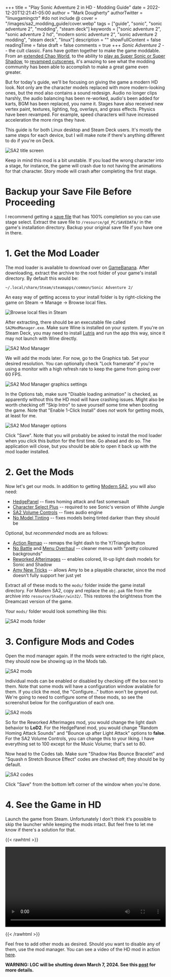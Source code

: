 +++
title = "Play Sonic Adventure 2 in HD - Modding Guide"
date = 2022-12-20T12:21:41-05:00
author = "Mark Dougherty"
authorTwitter = "linuxgamingctr" #do not include @
cover = "/images/sa2_modding_guide/cover.webp"
tags = ["guide", "sonic", "sonic adventure 2", "modding", "steam deck"]
keywords = ["sonic adventure 2", "sonic adventure 2 hd", "modern sonic adventure 2", "sonic adventure 2 modding", "steam deck", "linux"]
description = ""
showFullContent = false
readingTime = false
draft = false
comments = true
+++
*Sonic Adventure 2* -- the cult classic. Fans have gotten together to make the game moddable. From an [extended Chao World](https://gamebanana.com/mods/48840), to the ability to [play as Super Sonic or Super Shadow](https://gamebanana.com/mods/340288), to [revamped cutscenes](https://gamebanana.com/mods/48872), it's amazing to see what the modding community has been able to accomplish to make a great game even greater.

But for today's guide, we'll be focusing on giving the game a modern HD look. Not only are the character models replaced with more modern-looking ones, but the mod also contains a sound redesign. Audio no longer clips harshly, the audio balancing has been re-worked, audio's been added for karts, BGM has been replaced, you name it. Stages have also received new vertex paint, textures, lighting, fog, overlays, and grass effects. Physics have been revamped. For example, speed characters will have increased acceleration the more rings they have.

This guide is for both Linux desktop and Steam Deck users. It's mostly the same steps for each device, but I will make note if there's anything different to do if you're on Deck.

![SA2 title screen](/images/sa2_modding_guide/title_screen.jpg)

Keep in mind this mod is a bit unstable. If you load the wrong character into a stage, for instance, the game will crash due to not having the animations for that character. Story mode will crash after completing the first stage.

# Backup your Save File Before Proceeding
I recommend getting a [save file](https://gamebanana.com/mods/48903) that has 100% completion so you can use stage select. Extract the save file to `/resource/gd_PC/SAVEDATA/` in the game's installation directory. Backup your original save file if you have one in there.

# 1. Get the Mod Loader
The mod loader is available to download over on [GameBanana](https://gamebanana.com/tools/6333). After downloading, extract the archive to the root folder of your game's install directory. By default this would be:

`~/.local/share/Steam/steamapps/common/Sonic Adventure 2/`

An easy way of getting access to your install folder is by right-clicking the game on Steam -> Manage -> Browse local files.

![Browse local files in Steam](/images/sa2_modding_guide/local_files.webp)

After extracting, there should be an executable file called `SA2ModManager.exe`. Make sure Wine is installed on your system. If you're on Steam Deck, you may need to install [Lutris](https://flathub.org/apps/details/net.lutris.Lutris) and run the app this way, since it may not launch with Wine directly.

![SA2 Mod Manager](/images/sa2_modding_guide/mod_manager.png)

We will add the mods later. For now, go to the Graphics tab. Set your desired resolution. You can optionally check "Lock framerate" if you're using a monitor with a high refresh rate to keep the game from going over 60 FPS.

![SA2 Mod Manager graphics settings](/images/sa2_modding_guide/graphics_tab.png)

In the Options tab, make sure "Disable loading animation" is checked, as apparently without this the HD mod will have crashing issues. Might also be worth checking off "Skip Intro" to save yourself some time when booting the game. Note that "Enable 1-Click Install" does *not* work for getting mods, at least for me.

![SA2 Mod Manager options](/images/sa2_modding_guide/options_tab.png)

Click "Save". Note that you will probably be asked to install the mod loader when you click this button for the first time. Go ahead and do so. The application will close, but you should be able to open it back up with the mod loader installed.

# 2. Get the Mods
Now let's get our mods. In addition to getting [Modern SA2](https://gamebanana.com/mods/406063), you will also need:
- [HedgePanel](https://gamebanana.com/mods/48950) -- fixes homing attack and fast somersault
- [Character Select Plus](https://gamebanana.com/mods/33170) -- required to see Sonic's version of White Jungle
- [SA2 Volume Controls](https://gamebanana.com/mods/381193) -- fixes audio engine
- [No Model Tinting](https://gamebanana.com/gamefiles/9820) -- fixes models being tinted darker than they should be

Optional, but *recommended* mods are as follows:
- [Action Remap](https://github.com/michael-fadely/sa2-action-remap/releases) -- remaps the light dash to the Y/Triangle button
- [No Battle](https://gamebanana.com/guis/33707) and [Menu Overhaul](https://gamebanana.com/guis/34471) -- cleaner menus with "pretty coloured backgrounds"
- [Reworked Afterimages](https://gamebanana.com/mods/331030) -- enables colored, lit-up light dash models for Sonic and Shadow
- [Amy New Tricks](https://gamebanana.com/mods/354107) -- allows Amy to be a playable character, since the mod doesn't fully support her just yet

Extract all of these mods to the `mods/` folder inside the game install directory. For Modern SA2, copy and replace the `obj.pak` file from the archive into `resource/Shader/win32/`. This restores the brightness from the Dreamcast version of the game.

Your `mods/` folder would look something like this:

![SA2 mods folder](/images/sa2_modding_guide/mods_folder.png)

# 3. Configure Mods and Codes
Open the mod manager again. If the mods were extracted to the right place, they should now be showing up in the Mods tab.

![SA2 mods](/images/sa2_modding_guide/mods.png)

Individual mods can be enabled or disabled by checking off the box next to them. Note that some mods will have a configuration window available for them. If you click the mod, the "Configure..." button won't be greyed out. We're going to need to configure some of these mods, so see the screenshot below for the configuration of each one.

![SA2 mods](/images/sa2_modding_guide/mod_configuration.jpg)

So for the Reworked Afterimages mod, you would change the light dash behavior to **LoD2**. For the HedgePanel mod, you would change "Random Homing Attack Sounds" and "Bounce up after Light Attack" options to **false**. For the SA2 Volume Controls, you can change this to your liking. I have everything set to 100 except for the Music Volume; that's set to 80.

Now head to the Codes tab. Make sure "Shadow Has Bounce Bracelet" and "Squash n Stretch Bounce Effect" codes are checked off; they should be by default.

![SA2 codes](/images/sa2_modding_guide/codes_tab.png)

Click "Save" from the bottom left corner of the window when you're done.

# 4. See the Game in HD
Launch the game from Steam. Unfortunately I don't think it's possible to skip the launcher while keeping the mods intact. But feel free to let me know if there's a solution for that.

{{< rawhtml >}} 

<video width=100% controls autoplay loop>
    <source src="/videos/sa2/hd_clip.mp4" type="video/mp4">
    Your browser does not support the video tag.
</video>

{{< /rawhtml >}}

Feel free to add other mods as desired. Should you want to disable any of them, use the mod manager. You can see a video of the HD mod in action [here](https://www.youtube.com/watch?v=pgIIfWvtTD4).

**WARNING: LGC will be shutting down March 7, 2024. See this [post](https://linuxgamingcentral.com/posts/the-end-of-lgc/) for more details.**
